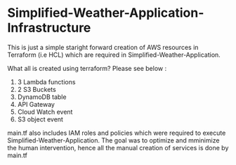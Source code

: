 # Simplified-Weather-Application-Infrastructure

This is just a simple staright forward creation of AWS resources in Terraform (i.e HCL) which are required in Simplified-Weather-Application.

What all is created using terraform? Please see below :
1) 3 Lambda functions 
2) 2 S3 Buckets
3) DynamoDB table 
4) API Gateway
5) Cloud Watch event
6) S3 object event

main.tf also includes IAM roles and policies which were required to execute Simplified-Weather-Application. 
The goal was to optimize and mminimize the human intervention, hence all the manual creation of services is done by main.tf
